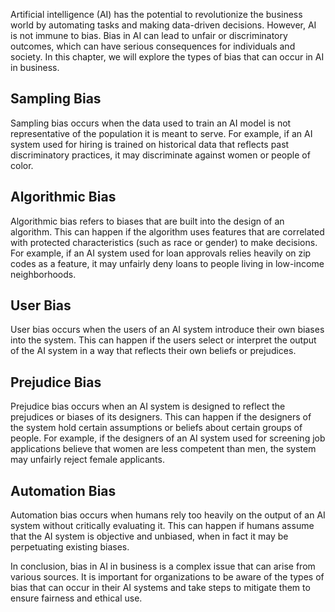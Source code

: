 

Artificial intelligence (AI) has the potential to revolutionize the business world by automating tasks and making data-driven decisions. However, AI is not immune to bias. Bias in AI can lead to unfair or discriminatory outcomes, which can have serious consequences for individuals and society. In this chapter, we will explore the types of bias that can occur in AI in business.

Sampling Bias
-------------

Sampling bias occurs when the data used to train an AI model is not representative of the population it is meant to serve. For example, if an AI system used for hiring is trained on historical data that reflects past discriminatory practices, it may discriminate against women or people of color.

Algorithmic Bias
----------------

Algorithmic bias refers to biases that are built into the design of an algorithm. This can happen if the algorithm uses features that are correlated with protected characteristics (such as race or gender) to make decisions. For example, if an AI system used for loan approvals relies heavily on zip codes as a feature, it may unfairly deny loans to people living in low-income neighborhoods.

User Bias
---------

User bias occurs when the users of an AI system introduce their own biases into the system. This can happen if the users select or interpret the output of the AI system in a way that reflects their own beliefs or prejudices.

Prejudice Bias
--------------

Prejudice bias occurs when an AI system is designed to reflect the prejudices or biases of its designers. This can happen if the designers of the system hold certain assumptions or beliefs about certain groups of people. For example, if the designers of an AI system used for screening job applications believe that women are less competent than men, the system may unfairly reject female applicants.

Automation Bias
---------------

Automation bias occurs when humans rely too heavily on the output of an AI system without critically evaluating it. This can happen if humans assume that the AI system is objective and unbiased, when in fact it may be perpetuating existing biases.

In conclusion, bias in AI in business is a complex issue that can arise from various sources. It is important for organizations to be aware of the types of bias that can occur in their AI systems and take steps to mitigate them to ensure fairness and ethical use.
